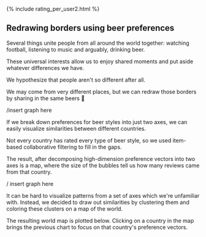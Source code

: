 {% include rating_per_user2.html %}


## Redrawing borders using beer preferences

Several things unite people from all around the world together: watching football, listening to music and arguably, drinking beer.

These universal interests allow us to enjoy shared moments and put aside whatever differences we have. 

We hypothesize that people aren't so different after all.

We may come from very different places, but we can redraw those borders by sharing in the same beers 🥰

/insert graph here

If we break down preferences for beer styles into just two axes, we can easily visualize similarities between different countries. 

Not every country has rated every type of beer style, so we used item-based collaborative filtering to fill in the gaps.

The result, after decomposing high-dimension preference vectors into two axes is a map, where the size of the bubbles tell us how many reviews came from that country.

/ insert graph here

It can be hard to visualize patterns from a set of axes which we're unfamiliar with. Instead, we decided to draw out similarities by clustering them and coloring these clusters on a map of the world.

The resulting world map is plotted below. Clicking on a country in the map brings the previous chart to focus on that country's preference vectors.